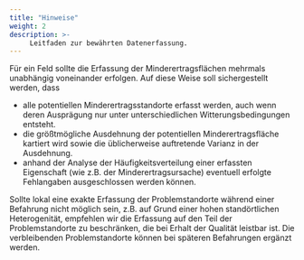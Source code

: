 ```yaml
---
title: "Hinweise"
weight: 2
description: >-
     Leitfaden zur bewährten Datenerfassung.
---
```


Für ein Feld sollte die Erfassung der Minderertragsflächen mehrmals unabhängig voneinander erfolgen. Auf diese Weise soll sichergestellt werden, dass
- alle potentiellen Minderertragsstandorte erfasst werden, auch wenn deren Ausprägung nur unter unterschiedlichen Witterungsbedingungen entsteht.
- die größtmögliche Ausdehnung der potentiellen Minderertragsfläche kartiert wird sowie die üblicherweise auftretende Varianz in der Ausdehnung.
- anhand der Analyse der Häufigkeitsverteilung einer erfassten Eigenschaft (wie z.B. der Minderertragsursache) eventuell erfolgte Fehlangaben ausgeschlossen werden können.

Sollte lokal eine exakte Erfassung der Problemstandorte während einer Befahrung nicht möglich sein, z.B. auf Grund einer hohen standörtlichen Heterogenität, empfehlen wir die Erfassung auf den Teil der Problemstandorte zu beschränken, die bei Erhalt der Qualität leistbar ist. Die verbleibenden Problemstandorte können bei späteren Befahrungen ergänzt werden.
